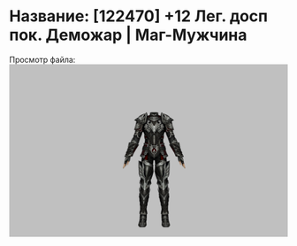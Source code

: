 # Название: [122470] +12 Лег. досп пок. Деможар | Маг-Мужчина

Просмотр файла:
![p040034.png](p040034.png)